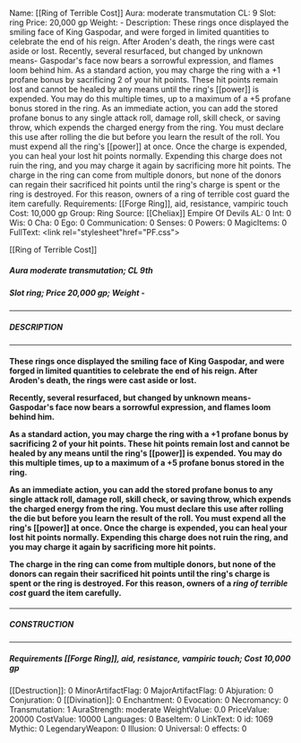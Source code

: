 Name: [[Ring of Terrible Cost]]
Aura: moderate transmutation
CL: 9
Slot: ring
Price: 20,000 gp
Weight: -
Description: These rings once displayed the smiling face of King Gaspodar, and were forged in limited quantities to celebrate the end of his reign. After Aroden's death, the rings were cast aside or lost. Recently, several resurfaced, but changed by unknown means- Gaspodar's face now bears a sorrowful expression, and flames loom behind him. As a standard action, you may charge the ring with a +1 profane bonus by sacrificing 2 of your hit points. These hit points remain lost and cannot be healed by any means until the ring's [[power]] is expended. You may do this multiple times, up to a maximum of a +5 profane bonus stored in the ring. As an immediate action, you can add the stored profane bonus to any single attack roll, damage roll, skill check, or saving throw, which expends the charged energy from the ring. You must declare this use after rolling the die but before you learn the result of the roll. You must expend all the ring's [[power]] at once. Once the charge is expended, you can heal your lost hit points normally. Expending this charge does not ruin the ring, and you may charge it again by sacrificing more hit points. The charge in the ring can come from multiple donors, but none of the donors can regain their sacrificed hit points until the ring's charge is spent or the ring is destroyed. For this reason, owners of a ring of terrible cost guard the item carefully.
Requirements: [[Forge Ring]], aid, resistance, vampiric touch
Cost: 10,000 gp
Group: Ring
Source: [[Cheliax]] Empire Of Devils
AL: 0
Int: 0
Wis: 0
Cha: 0
Ego: 0
Communication: 0
Senses: 0
Powers: 0
MagicItems: 0
FullText: <link rel="stylesheet"href="PF.css"><div class="heading"><p class="alignleft">[[Ring of Terrible Cost]]</p><div style="clear: both;"></div></div><div><h5><b>Aura </b>moderate transmutation; <b>CL </b>9th</h5><h5><b>Slot </b>ring; <b>Price </b>20,000 gp; <b>Weight </b>-</h5></div><hr/><div><h5><b>DESCRIPTION</b></h5></div><hr/><div><h4><p>These rings once displayed the smiling face of King Gaspodar, and were forged in limited quantities to celebrate the end of his reign. After Aroden's death, the rings were cast aside or lost.</p><p>Recently, several resurfaced, but changed by unknown means- Gaspodar's face now bears a sorrowful expression, and flames loom behind him.</p><p>As a standard action, you may charge the ring with a +1 profane bonus by sacrificing 2 of your hit points. These hit points remain lost and cannot be healed by any means until the ring's [[power]] is expended. You may do this multiple times, up to a maximum of a +5 profane bonus stored in the ring.</p><p>As an immediate action, you can add the stored profane bonus to any single attack roll, damage roll, skill check, or saving throw, which expends the charged energy from the ring. You must declare this use after rolling the die but before you learn the result of the roll. You must expend all the ring's [[power]] at once. Once the charge is expended, you can heal your lost hit points normally. Expending this charge does not ruin the ring, and you may charge it again by sacrificing more hit points.</p><p>The charge in the ring can come from multiple donors, but none of the donors can regain their sacrificed hit points until the ring's charge is spent or the ring is destroyed. For this reason, owners of a <i>ring of terrible cost</i> guard the item carefully.</p></h4></div><hr/><div><h5><b>CONSTRUCTION</b></h5></div><hr/><div><h5><b>Requirements </b>[[Forge Ring]], <i>aid</i>, <i>resistance</i>, <i>vampiric touch</i>; <b>Cost </b>10,000 gp</h5></div>
[[Destruction]]: 0
MinorArtifactFlag: 0
MajorArtifactFlag: 0
Abjuration: 0
Conjuration: 0
[[Divination]]: 0
Enchantment: 0
Evocation: 0
Necromancy: 0
Transmutation: 1
AuraStrength: moderate
WeightValue: 0.0
PriceValue: 20000
CostValue: 10000
Languages: 0
BaseItem: 0
LinkText: 0
id: 1069
Mythic: 0
LegendaryWeapon: 0
Illusion: 0
Universal: 0
effects: 0
